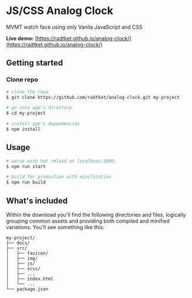 # JS/CSS Analog Clock

MVMT watch face using only Vanila JavaScript and CSS

**Live demo:** [https://radtket.github.io/analog-clock/](https://radtket.github.io/analog-clock/)

## Getting started

### Clone repo

```bash
# clone the repo
$ git clone https://github.com/radtket/analog-clock.git my-project

# go into app's directory
$ cd my-project

# install app's dependencies
$ npm install
```

## Usage

```bash
# serve with hot reload at localhost:3000.
$ npm run start

# build for production with minification
$ npm run build
```

## What's included

Within the download you'll find the following directories and files, logically grouping common assets and providing both compiled and minified variations. You'll see something like this:

```code
my-project/
├── docs/
├── src/
│   ├── favicon/
│   ├── img/
│   ├── js/
│   ├── scss/
│   ├── ...
│   ├── index.html
│   └── ...
└── package.json
```
